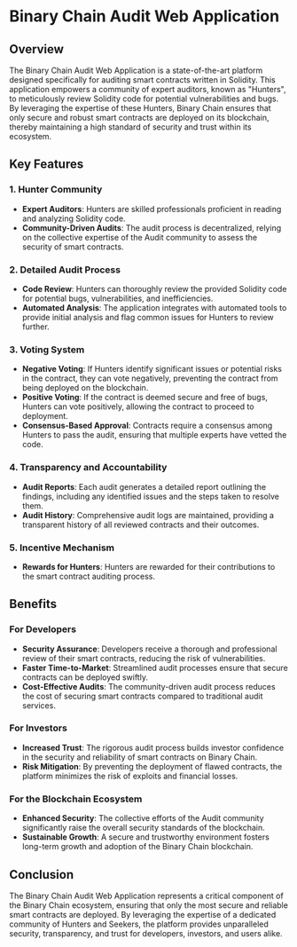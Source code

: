 # Binary Chain Audit Web Application

## Overview

The Binary Chain Audit Web Application is a state-of-the-art platform designed specifically for auditing smart contracts written in Solidity. This application empowers a community of expert auditors, known as "Hunters", to meticulously review Solidity code for potential vulnerabilities and bugs. By leveraging the expertise of these Hunters, Binary Chain ensures that only secure and robust smart contracts are deployed on its blockchain, thereby maintaining a high standard of security and trust within its ecosystem.

## Key Features

### 1. Hunter Community
- **Expert Auditors**: Hunters are skilled professionals proficient in reading and analyzing Solidity code.
- **Community-Driven Audits**: The audit process is decentralized, relying on the collective expertise of the Audit community to assess the security of smart contracts.

### 2. Detailed Audit Process
- **Code Review**: Hunters can thoroughly review the provided Solidity code for potential bugs, vulnerabilities, and inefficiencies.
- **Automated Analysis**: The application integrates with automated tools to provide initial analysis and flag common issues for Hunters to review further.

### 3. Voting System
- **Negative Voting**: If Hunters identify significant issues or potential risks in the contract, they can vote negatively, preventing the contract from being deployed on the blockchain.
- **Positive Voting**: If the contract is deemed secure and free of bugs, Hunters can vote positively, allowing the contract to proceed to deployment.
- **Consensus-Based Approval**: Contracts require a consensus among Hunters to pass the audit, ensuring that multiple experts have vetted the code.

### 4. Transparency and Accountability
- **Audit Reports**: Each audit generates a detailed report outlining the findings, including any identified issues and the steps taken to resolve them.
- **Audit History**: Comprehensive audit logs are maintained, providing a transparent history of all reviewed contracts and their outcomes.

### 5. Incentive Mechanism
- **Rewards for Hunters**: Hunters are rewarded for their contributions to the smart contract auditing process.

## Benefits

### For Developers
- **Security Assurance**: Developers receive a thorough and professional review of their smart contracts, reducing the risk of vulnerabilities.
- **Faster Time-to-Market**: Streamlined audit processes ensure that secure contracts can be deployed swiftly.
- **Cost-Effective Audits**: The community-driven audit process reduces the cost of securing smart contracts compared to traditional audit services.

### For Investors
- **Increased Trust**: The rigorous audit process builds investor confidence in the security and reliability of smart contracts on Binary Chain.
- **Risk Mitigation**: By preventing the deployment of flawed contracts, the platform minimizes the risk of exploits and financial losses.

### For the Blockchain Ecosystem
- **Enhanced Security**: The collective efforts of the Audit community significantly raise the overall security standards of the blockchain.
- **Sustainable Growth**: A secure and trustworthy environment fosters long-term growth and adoption of the Binary Chain blockchain.

## Conclusion

The Binary Chain Audit Web Application represents a critical component of the Binary Chain ecosystem, ensuring that only the most secure and reliable smart contracts are deployed. By leveraging the expertise of a dedicated community of Hunters and Seekers, the platform provides unparalleled security, transparency, and trust for developers, investors, and users alike.

